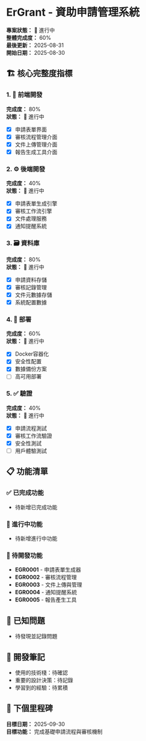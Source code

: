 # ErGrant - 資助申請管理系統

**專案狀態：** 🚧 進行中  
**整體完成度：** 60%  
**最後更新：** 2025-08-31  
**開始日期：** 2025-08-30  

## 🏗️ 核心完整度指標

### 1. 🎨 前端開發
**完成度：** 80%  
**狀態：** 🚧 進行中  
- [x] 申請表單界面
- [x] 審核流程管理介面
- [x] 文件上傳管理介面
- [x] 報告生成工具介面

### 2. ⚙️ 後端開發  
**完成度：** 40%  
**狀態：** 🚧 進行中  
- [x] 申請表單生成引擎
- [x] 審核工作流引擎
- [x] 文件處理服務
- [x] 通知提醒系統

### 3. 🗃️ 資料庫
**完成度：** 80%  
**狀態：** 🚧 進行中  
- [x] 申請資料存儲
- [x] 審核記錄管理
- [x] 文件元數據存儲
- [x] 系統配置數據

### 4. 🚀 部署
**完成度：** 60%  
**狀態：** 🚧 進行中  
- [x] Docker容器化
- [x] 安全性配置
- [x] 數據備份方案
- [ ] 高可用部署

### 5. ✅ 驗證
**完成度：** 40%  
**狀態：** 🚧 進行中  
- [x] 申請流程測試
- [x] 審核工作流驗證
- [x] 安全性測試
- [ ] 用戶體驗測試

## 📋 功能清單

### ✅ 已完成功能
- 待新增已完成功能

### 🚧 進行中功能  
- 待新增進行中功能

### 📝 待開發功能
- **EGR0001** - 申請表單生成器
- **EGR0002** - 審核流程管理
- **EGR0003** - 文件上傳與管理
- **EGR0004** - 通知提醒系統
- **EGR0005** - 報告產生工具

## 🐛 已知問題
- 待發現並記錄問題

## 📝 開發筆記
- 使用的技術棧：待確認
- 重要的設計決策：待記錄
- 學習到的經驗：待累積

## 🎯 下個里程碑
**目標日期：** 2025-09-30  
**目標功能：** 完成基礎申請流程與審核機制
